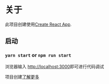 # 关于

此项目创建使用[Create React App](https://github.com/facebook/create-react-app).

##  启动

### `yarn start` or `npm run start` 

浏览器输入 [http://localhost:3000](http://localhost:3000)即可进行代码调试

项目创建[了解更多](https://juejin.cn/post/6912046276301455374#heading-1)